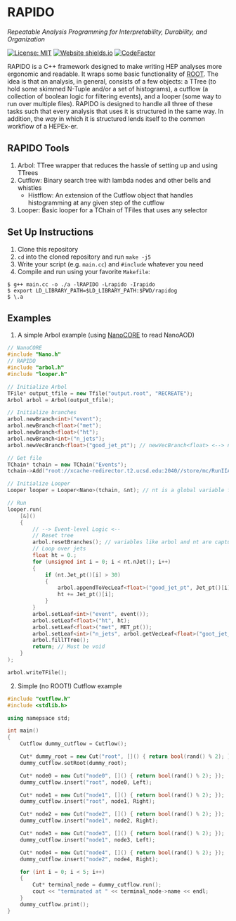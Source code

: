 # RAPIDO
_Repeatable Analysis Programming for Interpretability, Durability, and Organization_

[![License: MIT](https://img.shields.io/badge/License-MIT-yellow.svg)](https://opensource.org/licenses/MIT)
[![Website shields.io](https://img.shields.io/website-up-down-green-red/http/shields.io.svg)](https://jkguiang.github.io/rapido/html/index.html)
[![CodeFactor](https://www.codefactor.io/repository/github/jkguiang/rapido/badge/master)](https://www.codefactor.io/repository/github/jkguiang/rapido/overview/master)

RAPIDO is a C++ framework designed to make writing HEP analyses more ergonomic and readable. It wraps some basic 
functionality of [ROOT](https://root.cern/). The idea is that an analysis, in general, consists of a few objects: 
a TTree (to hold some skimmed N-Tuple and/or a set of histograms), a cutflow (a collection of boolean logic for 
filtering events), and a looper (some way to run over multiple files). RAPIDO is designed to handle all three of 
these tasks such that every analysis that uses it is structured in the same way. In addition, the _way_ in which 
it is structured lends itself to the common workflow of a HEPEx-er.

## RAPIDO Tools
1. Arbol: TTree wrapper that reduces the hassle of setting up and using TTrees
2. Cutflow: Binary search tree with lambda nodes and other bells and whistles
    - Histflow: An extension of the Cutflow object that handles histogramming at any given step of the cutflow
3. Looper: Basic looper for a TChain of TFiles that uses any selector

## Set Up Instructions
1. Clone this repository
2. `cd` into the cloned repository and run `make -j5`
3. Write your script (e.g. `main.cc`) and `#include` whatever you need
4. Compile and run using your favorite `Makefile`:
```
$ g++ main.cc -o ./a -lRAPIDO -Lrapido -Irapido
$ export LD_LIBRARY_PATH=$LD_LIBRARY_PATH:$PWD/rapidog
$ \.a
```


## Examples
1. A simple Arbol example (using [NanoCORE](https://github.com/cmstas/NanoTools) to read NanoAOD)
```cpp
// NanoCORE
#include "Nano.h"
// RAPIDO
#include "arbol.h"
#include "looper.h"

// Initialize Arbol
TFile* output_tfile = new Tfile("output.root", "RECREATE");
Arbol arbol = Arbol(output_tfile);

// Initialize branches
arbol.newBranch<int>("event");
arbol.newBranch<float>("met");
arbol.newBranch<float>("ht");
arbol.newBranch<int>("n_jets");
arbol.newVecBranch<float>("good_jet_pt"); // newVecBranch<float> <--> newBranch<std::vector<float>>

// Get file
TChain* tchain = new TChain("Events"); 
tchain->Add("root://xcache-redirector.t2.ucsd.edu:2040//store/mc/RunIIAutumn18NanoAODv7/TTJets_DiLept_TuneCP5_13TeV-madgraphMLM-pythia8/NANOAODSIM/Nano02Apr2020_102X_upgrade2018_realistic_v21-v1/60000/69CAC742-7679-D342-BF99-BF22B6D10BA4.root");

// Initialize Looper
Looper looper = Looper<Nano>(tchain, &nt); // nt is a global variable from NanoCORE

// Run
looper.run(
    [&]()
    {
        // --> Event-level Logic <--
        // Reset tree
        arbol.resetBranches(); // variables like arbol and nt are captured by reference
        // Loop over jets
        float ht = 0.;
        for (unsigned int i = 0; i < nt.nJet(); i++) 
        {
            if (nt.Jet_pt()[i] > 30)
            {
                arbol.appendToVecLeaf<float>("good_jet_pt", Jet_pt()[i]);
                ht += Jet_pt()[i];
            }
        }
        arbol.setLeaf<int>("event", event());
        arbol.setLeaf<float>("ht", ht);
        arbol.setLeaf<float>("met", MET_pt());
        arbol.setLeaf<int>("n_jets", arbol.getVecLeaf<float>("goot_jet_pt").size());
        arbol.fillTTree();
        return; // Must be void
    }
);

arbol.writeTFile();
```

2. Simple (no ROOT!) Cutflow example
```cpp
#include "cutflow.h"
#include <stdlib.h>

using namepsace std;

int main()
{
    Cutflow dummy_cutflow = Cutflow();

    Cut* dummy_root = new Cut("root", []() { return bool(rand() % 2); });
    dummy_cutflow.setRoot(dummy_root);

    Cut* node0 = new Cut("node0", []() { return bool(rand() % 2); });
    dummy_cutflow.insert("root", node0, Left);

    Cut* node1 = new Cut("node1", []() { return bool(rand() % 2); });
    dummy_cutflow.insert("root", node1, Right);

    Cut* node2 = new Cut("node2", []() { return bool(rand() % 2); });
    dummy_cutflow.insert("node1", node2, Right);

    Cut* node3 = new Cut("node3", []() { return bool(rand() % 2); });
    dummy_cutflow.insert("node1", node3, Left);

    Cut* node4 = new Cut("node4", []() { return bool(rand() % 2); });
    dummy_cutflow.insert("node2", node4, Right);

    for (int i = 0; i < 5; i++)
    {
        Cut* terminal_node = dummy_cutflow.run();
        cout << "terminated at " << terminal_node->name << endl;
    }
    dummy_cutflow.print();
}
```
